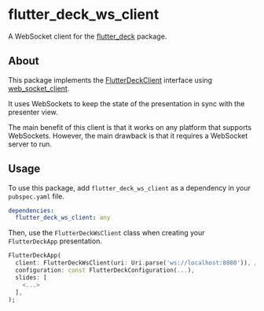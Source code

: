 # flutter_deck_ws_client

A WebSocket client for the [flutter_deck](https://pub.dev/packages/flutter_deck) package.

## About

This package implements the [FlutterDeckClient](https://pub.dev/packages/flutter_deck_client) interface using [web_socket_client](https://pub.dev/packages/web_socket_client).

It uses WebSockets to keep the state of the presentation in sync with the presenter view.

The main benefit of this client is that it works on any platform that supports WebSockets. However, the main drawback is that it requires a WebSocket server to run.

## Usage

To use this package, add `flutter_deck_ws_client` as a dependency in your `pubspec.yaml` file.

```yaml
dependencies:
  flutter_deck_ws_client: any
```

Then, use the `FlutterDeckWsClient` class when creating your `FlutterDeckApp` presentation.

```dart
FlutterDeckApp(
  client: FlutterDeckWsClient(uri: Uri.parse('ws://localhost:8080')), // Use the WebSocket client
  configuration: const FlutterDeckConfiguration(...),
  slides: [
    <...>
  ],
);
```
